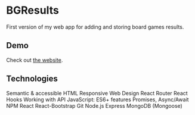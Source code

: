 # BGResults
First version of my web app for adding and storing board games results. 

## Demo
Check out [the website](https://bgresults.herokuapp.com/).

## Technologies
Semantic & accessible HTML
Responsive Web Design
React Router
React Hooks
Working with API
JavaScript: ES6+ features
Promises, Async/Await
NPM
React
React-Bootstrap
Git
Node.js
Express
MongoDB (Mongoose)
